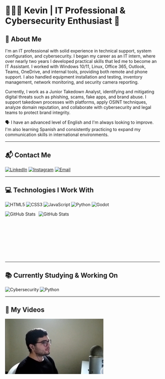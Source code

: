 # 👨🏻‍💻 Kevin | IT Professional & Cybersecurity Enthusiast 👾

## 📝 About Me

I'm an IT professional with solid experience in technical support, system configuration, and cybersecurity. I began my career as an IT intern, where over nearly two years I developed practical skills that led me to become an IT Assistant. I worked with Windows 10/11, Linux, Office 365, Outlook, Teams, OneDrive, and internal tools, providing both remote and phone support. I also handled equipment installation and testing, inventory management, network monitoring, and security camera reporting.

Currently, I work as a Junior Takedown Analyst, identifying and mitigating digital threats such as phishing, scams, fake apps, and brand abuse. I support takedown processes with platforms, apply OSINT techniques, analyze domain reputation, and collaborate with cybersecurity and legal teams to protect brand integrity.

🗣️ I have an advanced level of English and I'm always looking to improve. I'm also learning Spanish and consistently practicing to expand my communication skills in international environments.

---

## 📬 Contact Me

<div align="left">

[![LinkedIn](https://img.shields.io/badge/LinkedIn-0077B5?style=for-the-badge&logo=linkedin&logoColor=white)](https://www.linkedin.com/in/kjoseber/)
[![Instagram](https://img.shields.io/badge/Instagram-E4405F?style=for-the-badge&logo=instagram&logoColor=white)](https://www.instagram.com/kevinricardino/)
[![Email](https://img.shields.io/badge/Email-D14836?style=for-the-badge&logo=gmail&logoColor=white)](mailto:kevin.j.bernardes@gmail.com)

</div>

---

## 💻 Technologies I Work With

<div align="left">

![HTML5](https://img.shields.io/badge/HTML5-E34F26?style=for-the-badge&logo=html5&logoColor=white)
![CSS3](https://img.shields.io/badge/CSS3-1572B6?style=for-the-badge&logo=css3&logoColor=white)
![JavaScript](https://img.shields.io/badge/JavaScript-F7DF1E?style=for-the-badge&logo=javascript&logoColor=black)
![Python](https://img.shields.io/badge/Python-3776AB?style=for-the-badge&logo=python&logoColor=white)
![Godot](https://img.shields.io/badge/Godot-478CBF?style=for-the-badge&logo=godot-engine&logoColor=white)

<center>
  <div style="display: flex; gap: 10px; flex-wrap: nowrap; overflow-x: auto; align-items: center;">
    <img
      alt="GitHub Stats"
      src="https://github-readme-stats.vercel.app/api?username=KevinRicardino&show_icons=true&theme=tokyonight&include_all_commits=true&locale=pt-br"
      style="height: 150px; width: auto; max-width: 100%; object-fit: contain; flex-shrink: 0;"
    />
    <img
      alt="GitHub Stats"
      src="https://github-readme-stats.vercel.app/api/top-langs/?username=KevinRicardino&theme=tokyonight&layout=compact&custom_title=Tecnologias&langs_count=9"
      style="height: 150px; width: auto; max-width: 100%; object-fit: contain; flex-shrink: 0;"
    />
  </div>
</center>

</div>

---

## 📚 Currently Studying & Working On

<div align="left">

![Cybersecurity](https://img.shields.io/badge/Cybersecurity-005CFF?style=for-the-badge&logo=kalilinux&logoColor=white)
![Python](https://img.shields.io/badge/Python-3776AB?style=for-the-badge&logo=python&logoColor=white)

</div>

---

## 🎥 My Videos

<div align="left">

[![Thumbnail do vídeo](images/instagram-thumbnail-1.jpg)](https://www.instagram.com/p/DIgZuFtx8f1/)

</div>






